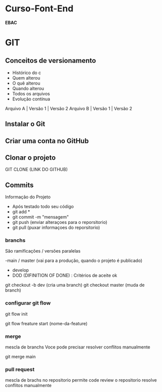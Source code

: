 # Curso-Font-End
#### EBAC
# GIT
## Conceitos de versionamento
- Histórico do c
- Quem alterou
- O quê alterou
- Quando alterou
- Todos os arquivos
- Evolução contínua

Arquivo A | Versão 1 | Versão 2
Arquivo B | Versão 1 | Versão 2

## Instalar o Git

## Criar uma conta no GitHub

## Clonar o projeto
GIT CLONE (LINK DO GITHUB)

## Commits
Informação do Projeto
- Após testado todo seu código
- git add *
- git commit -m "mensagem"
-  git push (enviar alteraçoes para o reporsitorio)
- git pull (puxar informaçoes do reporsitorio)

### branchs 
São ramificações / versões paralelas

-main / master (vai para a produção, quando o projeto é publicado)
- develop
- DOD (DIFINITION OF DONE) : Critérios de aceite ok

git checkout -b dev (cria uma branch)
git checkout master (muda de branch)

### configurar git flow
git flow init  

git flow freature start (nome-da-feature)




### merge
mescla de branchs
Voce pode precisar resolver conflitos manualmente



git merge main

### pull request
mescla de brachs no repositorio
permite code review
o repositorio resolve conflitos manualmente  




